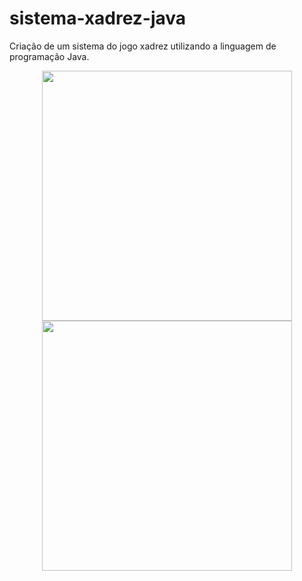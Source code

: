 # sistema-xadrez-java
Criação de um sistema do jogo xadrez utilizando a linguagem de programação Java.

<div align="center">
<img src="https://user-images.githubusercontent.com/85459371/147631564-30f372ba-b598-4a62-ab32-60f8d67e65de.png" width="400px" />
</div>

<div align="center">
<img src="https://user-images.githubusercontent.com/85459371/147631565-5ef7555d-d156-4d29-afec-d96f02350882.png" width="400px" />
</div>

